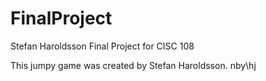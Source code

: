 # FinalProject
Stefan Haroldsson Final Project for CISC 108

This jumpy game was created by Stefan Haroldsson. nby\hj
